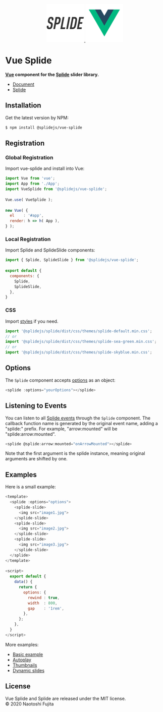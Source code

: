 <p align="center">
    <a href="https://splidejs.com" target="_blank">
        <img width="120px" src="images/splide-logo.png">
    </a>
    <a href="https://vuejs.org/" target="_blank">
        <img width="120px" src="images/vue-logo.png">
    </a>
</p>

# Vue Splide
**[Vue](https://vuejs.org/) component for the [Splide](https://github.com/Splidejs/splide) slider library.**
* [Document](https://splidejs.com/integration-vue-splide/)
* [Splide](https://github.com/Splidejs/splide)

## Installation
Get the latest version by NPM:
```bash
$ npm install @splidejs/vue-splide
```

## Registration
### Global Registration
Import vue-splide and install into Vue:
```javascript
import Vue from 'vue';
import App from './App';
import VueSplide from '@splidejs/vue-splide';

Vue.use( VueSplide );

new Vue( {
  el    : '#app',
  render: h => h( App ),
} );
```

### Local Registration
Import Splide and SplideSlide components:
```javascript
import { Splide, SplideSlide } from '@splidejs/vue-splide';

export default {
  components: {
    Splide,
    SplideSlide,
  },
}
```

### CSS
Import [styles](https://splidejs.com/themes/) if you need.
```javascript
import '@splidejs/splide/dist/css/themes/splide-default.min.css';
// or
import '@splidejs/splide/dist/css/themes/splide-sea-green.min.css';
// or
import '@splidejs/splide/dist/css/themes/splide-skyblue.min.css';
```

## Options
The `Splide` component accepts [options](https://splidejs.com/options/) as an object:
```javascript
<splide :options="yourOptions"></splide>
```

## Listening to Events
You can listen to all [Splide events](https://splidejs.com/events/) through the `Splide` component. The callback function name is generated by the original event name, adding a "splide:" prefix. For example, "arrow:mounted" will be "splide:arrow:mounted".
```javascript
<splide @splide:arrow:mounted="onArrowMounted"></splide>
```
Note that the first argument is the splide instance, meaning original arguments are shifted by one.

## Examples
Here is a small example:
```javascript
<template>
  <splide :options="options">
    <splide-slide>
      <img src="image1.jpg">
    </splide-slide>
    <splide-slide>
      <img src="image2.jpg">
    </splide-slide>
    <splide-slide>
      <img src="image3.jpg">
    </splide-slide>
  </splide>
</template>

<script>
  export default { 
    data() {
      return {
        options: {
          rewind : true,
          width  : 800,
          gap    : '1rem',
        },
      };
    },
  }
</script>
```
More examples:
* [Basic example](https://github.com/Splidejs/vue-splide/blob/master/src/js/examples/components/BasicExample.vue)
* [Autoplay](https://github.com/Splidejs/vue-splide/blob/master/src/js/examples/components/AutoplayExample.vue)
* [Thumbnails](https://github.com/Splidejs/vue-splide/blob/master/src/js/examples/components/ThumbnailsExample.vue)
* [Dynamic slides](https://github.com/Splidejs/vue-splide/blob/master/src/js/examples/components/DynamicSlidesExample.vue)

## License
Vue Splide and Splide are released under the MIT license.  
© 2020 Naotoshi Fujita